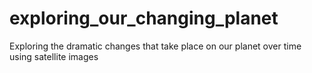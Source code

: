 # exploring_our_changing_planet
Exploring the dramatic changes that take place on our planet over time using satellite images
